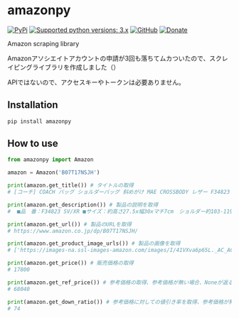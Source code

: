 # amazonpy

[![PyPi](https://img.shields.io/pypi/v/amazonpy.svg)](https://pypi.org/project/amazonpy)
[![Supported python versions: 3.x](https://img.shields.io/badge/python-3.x-green.svg "Supported python versions: 3.x")](https://www.python.org/downloads/)
[![GitHub](https://img.shields.io/github/license/nanato12/amazonpy)](https://img.shields.io/github/license/nanato12/amazonpy)
[![Donate](https://img.shields.io/badge/Donate-PayPal-green.svg?logo=paypal&style=flat-square)](https://paypal.me/bluesquarejb/100)

Amazon scraping library

Amazonアソシエイトアカウントの申請が3回も落ちてムカついたので、スクレイピングライブラリを作成しました（）

APIではないので、アクセスキーやトークンは必要ありません。

## Installation

```bash
pip install amazonpy
```

## How to use

```python
from amazonpy import Amazon

amazon = Amazon('B07T17NSJH')

print(amazon.get_title()) # タイトルの取得
# [コーチ] COACH バッグ ショルダーバッグ 斜めがけ MAE CROSSBODY レザー F34823 アウトレット [並行輸入品]

print(amazon.get_description()) # 製品の説明を取得
#  ■品　番：F34823 SV/XR ■サイズ：約高さ27.5x幅30xマチ7cm　ショルダー約103-119cm(3cm間隔で7段階調節可)　 ■重　さ：約600g ■仕　様：開閉 ：ファスナー式　内側 ：ホックポケット1　外側 ：ファスナーポケット1 ■素　材：レザー ■カラー：Carnation 金具シルバー ■付　属：箱なし、保存袋なし ■画像のお財布はサンプルにつき、付属しておりません。

print(amazon.get_url()) # 製品のURLを取得
# https://www.amazon.co.jp/dp/B07T17NSJH/

print(amazon.get_product_image_urls()) # 製品の画像を取得
# ['https://images-na.ssl-images-amazon.com/images/I/41VXva6p65L._AC_AC_.jpg', 'https://images-na.ssl-images-amazon.com/images/I/41eyyUG0IEL._AC_AC_.jpg', 'https://images-na.ssl-images-amazon.com/images/I/41pavjZNA5L._AC_AC_.jpg', 'https://images-na.ssl-images-amazon.com/images/I/31EM6kp5xrL._AC_AC_.jpg']

print(amazon.get_price()) # 販売価格の取得
# 17800

print(amazon.get_ref_price()) # 参考価格の取得、参考価格が無い場合、Noneが返る
# 68040

print(amazon.get_down_ratio()) # 参考価格に対しての値引き率を取得、参考価格が無い場合、0が返る
# 74
```
